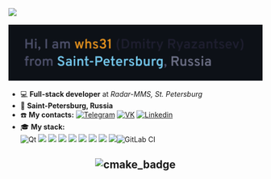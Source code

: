![](https://komarev.com/ghpvc/?username=whs31)

![](header.png)

- :computer: **Full-stack developer** at *Radar-MMS, St. Petersburg*
- 📌 **Saint-Petersburg, Russia**
- :phone: **My contacts:** [![Telegram](https://img.shields.io/badge/Telegram-blue?style=for-the-badge&logo=Telegram&logoColor=white)](https://t.me/twentyeightlosestreak) [![VK](https://img.shields.io/badge/-Vkontakte-003f5c?style=for-the-badge&logo=Vk)](https://vk.com/28losestreak) [![Linkedin](https://img.shields.io/badge/Linkedin-red?style=for-the-badge&logo=Linkedin&logoColor=white)](https://linkedin.com/in/whs31)
- :mortar_board: **My stack:**<br>![Qt](https://img.shields.io/badge/Qt-%23217346.svg?style=for-the-badge&logo=Qt&logoColor=white) ![](https://img.shields.io/badge/C-00599C?style=for-the-badge&logo=c&logoColor=white) ![](https://img.shields.io/badge/C%2B%2B-00599C?style=for-the-badge&logo=c%2B%2B&logoColor=white) ![](https://img.shields.io/badge/CMake-064F8C?style=for-the-badge&logo=cmake&logoColor=white) ![](https://img.shields.io/badge/OpenGL-FFFFFF?style=for-the-badge&logo=opengl) ![](https://img.shields.io/badge/JavaScript-323330?style=for-the-badge&logo=javascript&logoColor=F7DF1E) ![](https://img.shields.io/badge/Python-FFD43B?style=for-the-badge&logo=python&logoColor=blue) ![](https://img.shields.io/badge/Figma-F24E1E?style=for-the-badge&logo=figma&logoColor=white) ![](https://img.shields.io/badge/OpenStreetMap-7EBC6F?style=for-the-badge&logo=OpenStreetMap&logoColor=white)![GitLab CI](https://img.shields.io/badge/gitlab%20ci-%23181717.svg?style=for-the-badge&logo=gitlab&logoColor=white)
<h2 align="center">
<img src="https://leetcard.jacoblin.cool/whs31" alt="cmake_badge"/>
</h2>
